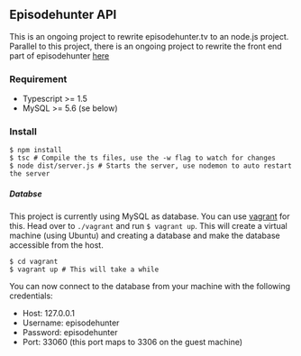 ## Episodehunter API

This is an ongoing project to rewrite episodehunter.tv to an node.js project.
Parallel to this project, there is an ongoing project to rewrite the front end part of episodehunter [here](https://github.com/tjoskar/episodehunter.tv)

### Requirement
- Typescript >= 1.5
- MySQL >= 5.6 (se below)

### Install
```
$ npm install
$ tsc # Compile the ts files, use the -w flag to watch for changes
$ node dist/server.js # Starts the server, use nodemon to auto restart the server
```

##### Databse
This project is currently using MySQL as database.
You can use [vagrant](http://www.vagrantup.com/downloads) for this. Head over to `./vagrant` and run `$ vagrant up`. This will create a virtual machine (using Ubuntu) and creating a database and make the database accessible from the host.
```
$ cd vagrant
$ vagrant up # This will take a while
```
You can now connect to the database from your machine with the following credentials:
- Host: 127.0.0.1
- Username: episodehunter
- Password: episodehunter
- Port: 33060 (this port maps to 3306 on the guest machine)
